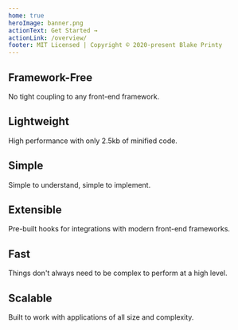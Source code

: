 ```yaml
---
home: true
heroImage: banner.png
actionText: Get Started →
actionLink: /overview/
footer: MIT Licensed | Copyright © 2020-present Blake Printy
---
```


<div class="features">
  <div class="feature">
    <h2>Framework-Free <i class="fas fa-fire"></i></h2>
    <p>No tight coupling to any front-end framework.</p>
  </div>
  <div class="feature">
    <h2>Lightweight <i class="fas fa-feather"></i></h2>
    <p>High performance with only 2.5kb of minified code.</p>
  </div>
  <div class="feature">
    <h2>Simple <i class="fas fa-glass-martini-alt"></i></h2>
    <p>Simple to understand, simple to implement.</p>
  </div>
</div>

<div class="features">
  <div class="feature">
    <h2>Extensible <i class="fas fa-plug"></i></h2>
    <p>Pre-built hooks for integrations with modern front-end frameworks.</p>
  </div>
  <div class="feature">
    <h2>Fast <i class="fas fa-tachometer-alt"></i></h2>
    <p>Things don't always need to be complex to perform at a high level.</p>
  </div>
  <div class="feature">
    <h2>Scalable <i class="fas fa-layer-group"></i></h2>
    <p>Built to work with applications of all size and complexity.</p>
  </div>
</div>
